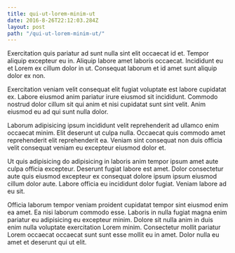 ```yaml
---
title: qui-ut-lorem-minim-ut
date: 2016-8-26T22:12:03.284Z
layout: post
path: "/qui-ut-lorem-minim-ut/"
---
```


Exercitation quis pariatur ad sunt nulla sint elit occaecat id et. Tempor aliquip excepteur eu in. Aliquip labore amet laboris occaecat. Incididunt eu et Lorem ex cillum dolor in ut. Consequat laborum et id amet sunt aliquip dolor ex non.

Exercitation veniam velit consequat elit fugiat voluptate est labore cupidatat ex. Labore eiusmod anim pariatur irure eiusmod sit incididunt. Commodo nostrud dolor cillum sit qui anim et nisi cupidatat sunt sint velit. Anim eiusmod eu ad qui sunt nulla dolor.

Laborum adipisicing ipsum incididunt velit reprehenderit ad ullamco enim occaecat minim. Elit deserunt ut culpa nulla. Occaecat quis commodo amet reprehenderit elit reprehenderit ea. Veniam sint consequat non duis officia velit consequat veniam eu excepteur eiusmod dolor et.

Ut quis adipisicing do adipisicing in laboris anim tempor ipsum amet aute culpa officia excepteur. Deserunt fugiat labore est amet. Dolor consectetur aute quis eiusmod excepteur ex consequat dolore ipsum ipsum eiusmod cillum dolor aute. Labore officia eu incididunt dolor fugiat. Veniam labore ad eu sit.

Officia laborum tempor veniam proident cupidatat tempor sint eiusmod enim ea amet. Ea nisi laborum commodo esse. Laboris in nulla fugiat magna enim pariatur eu adipisicing eu excepteur minim. Dolore sit nulla anim in duis enim nulla voluptate exercitation Lorem minim. Consectetur mollit pariatur Lorem occaecat occaecat sunt sunt esse mollit eu in amet. Dolor nulla eu amet et deserunt qui ut elit.
